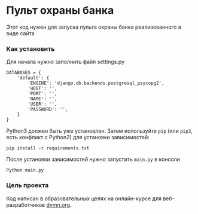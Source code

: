 # Пульт охраны банка

Этот код нужен для запуска пульта охраны банка реализованного в виде сайта

### Как установить

Для начала нужно заполнить файл settings.py
```
DATABASES = {
    'default': {
        'ENGINE': 'django.db.backends.postgresql_psycopg2',
        'HOST': '',
        'PORT': '',
        'NAME': '',
        'USER': '',
        'PASSWORD': '',
    }
}
```

Python3 должен быть уже установлен.
Затем используйте `pip` (или `pip3`, есть конфликт с Python2) для установки зависимостей:
```
pip install -r requirements.txt
```

После установки зависимостей нужно запустить `main.py` в консоли
```
Python main.py
```
### Цель проекта

Код написан в образовательных целях на онлайн-курсе для веб-разработчиков [dvmn.org](https://dvmn.org/).
